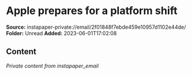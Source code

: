 # Apple prepares for a platform shift

**Source:** instapaper-private://email/2f01848f7ebde459e10957d1102e44de/
**Folder:** Unread
**Added:** 2023-06-01T17:02:08




## Content
*Private content from instapaper_email*
